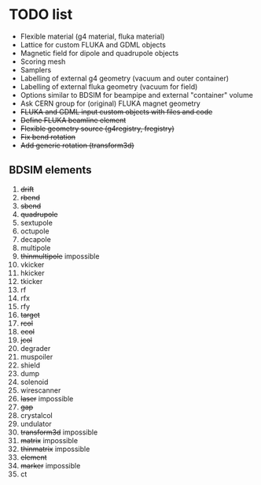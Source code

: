 # TODO list

* Flexible material (g4 material, fluka material)
* Lattice for custom FLUKA and GDML objects 
* Magnetic field for dipole and quadrupole objects 
* Scoring mesh 
* Samplers 
* Labelling of external g4 geometry (vacuum and outer container)
* Labelling of external fluka geometry (vacuum for field)
* Options similar to BDSIM for beampipe and external "container" volume
* Ask CERN group for (original) FLUKA magnet geometry
* ~~FLUKA and GDML input custom objects with files and code~~
* ~~Define FLUKA beamline element~~
* ~~Flexible geometry source (g4registry, fregistry)~~
* ~~Fix bend rotation~~ 
* ~~Add generic rotation (transform3d)~~

## BDSIM elements

1. ~~drift~~
2. ~~rbend~~
3. ~~sbend~~
4. ~~quadrupole~~
5. sextupole
6. octupole
7. decapole
8. multipole
9. ~~thinmultipole~~ impossible
10. vkicker
11. hkicker
12. tkicker
13. rf
14. rfx
15. rfy
17. ~~target~~
18. ~~rcol~~
19. ~~ecol~~
20. ~~jcol~~
21. degrader
22. muspoiler
23. shield
24. dump
25. solenoid
26. wirescanner
27. ~~laser~~ impossible
28. ~~gap~~
29. crystalcol
30. undulator
31. ~~transform3d~~ impossible
32. ~~matrix~~ impossible
33. ~~thinmatrix~~ impossible
34. ~~element~~
35. ~~marker~~ impossible
36. ct